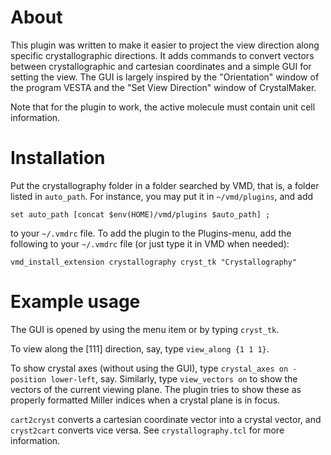 # About

This plugin was written to make it easier to project the view direction along 
specific crystallographic directions. 
It adds commands to convert vectors between crystallographic and cartesian coordinates 
and a simple GUI for setting the view. The GUI is largely inspired by the "Orientation" 
window of the program VESTA and the "Set View Direction" window of CrystalMaker.

Note that for the plugin to work, the active molecule must contain unit cell information.

# Installation

Put the crystallography folder in a folder searched by VMD, that is, a folder
listed in `auto_path`. For instance, you may put it in `~/vmd/plugins`, and add

    set auto_path [concat $env(HOME)/vmd/plugins $auto_path] ;

to your `~/.vmdrc` file. To add the plugin to the Plugins-menu, add the following
to your `~/.vmdrc` file (or just type it in VMD when needed):

    vmd_install_extension crystallography cryst_tk "Crystallography"

# Example usage

The GUI is opened by using the menu item or by typing `cryst_tk`.

To view along the [111] direction, say, type `view_along {1 1 1}`.

To show crystal axes (without using the GUI), type `crystal_axes on -position lower-left`, say.
Similarly, type `view_vectors on` to show the vectors of the current viewing plane. 
The plugin tries to show these as properly formatted Miller indices when a crystal plane
is in focus.

`cart2cryst` converts a cartesian coordinate vector into a crystal vector, and `cryst2cart` 
converts vice versa. See `crystallography.tcl` for more information.
